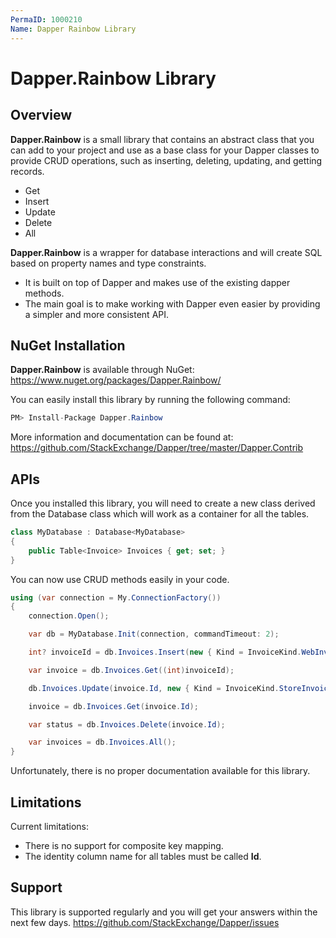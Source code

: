 ```yaml
---
PermaID: 1000210
Name: Dapper Rainbow Library
---
```


# Dapper.Rainbow Library

## Overview

**Dapper.Rainbow** is a small library that contains an abstract class that you can add to your project and use as a base class for your Dapper classes to provide CRUD operations, such as inserting, deleting, updating, and getting records.

- Get
- Insert
- Update
- Delete
- All

**Dapper.Rainbow** is a wrapper for database interactions and will create SQL based on property names and type constraints.

 - It is built on top of Dapper and makes use of the existing dapper methods. 
 - The main goal is to make working with Dapper even easier by providing a simpler and more consistent API.

## NuGet Installation

**Dapper.Rainbow** is available through NuGet: <a href="https://www.nuget.org/packages/Dapper.Rainbow/" target="_blank">https://www.nuget.org/packages/Dapper.Rainbow/</a>

You can easily install this library by running the following command:
```csharp
PM> Install-Package Dapper.Rainbow
```

More information and documentation can be found at: <a href="https://github.com/StackExchange/Dapper/tree/master/Dapper.Contrib">https://github.com/StackExchange/Dapper/tree/master/Dapper.Contrib</a>

## APIs

Once you installed this library, you will need to create a new class derived from the Database<T> class which will work as a container for all the tables.

```csharp
class MyDatabase : Database<MyDatabase>
{
    public Table<Invoice> Invoices { get; set; }
}
```

You can now use CRUD methods easily in your code.

```csharp
using (var connection = My.ConnectionFactory())
{
    connection.Open();

    var db = MyDatabase.Init(connection, commandTimeout: 2);

    int? invoiceId = db.Invoices.Insert(new { Kind = InvoiceKind.WebInvoice, Code = "Insert_Single_1" });

    var invoice = db.Invoices.Get((int)invoiceId);

    db.Invoices.Update(invoice.Id, new { Kind = InvoiceKind.StoreInvoice, Code = "Update_Single_1" });

    invoice = db.Invoices.Get(invoice.Id);

    var status = db.Invoices.Delete(invoice.Id);

    var invoices = db.Invoices.All();
}
```

Unfortunately, there is no proper documentation available for this library.

## Limitations

Current limitations:

- There is no support for composite key mapping.
- The identity column name for all tables must be called **Id**.

## Support

This library is supported regularly and you will get your answers within the next few days. <a href="https://github.com/StackExchange/Dapper/issues">https://github.com/StackExchange/Dapper/issues</a>